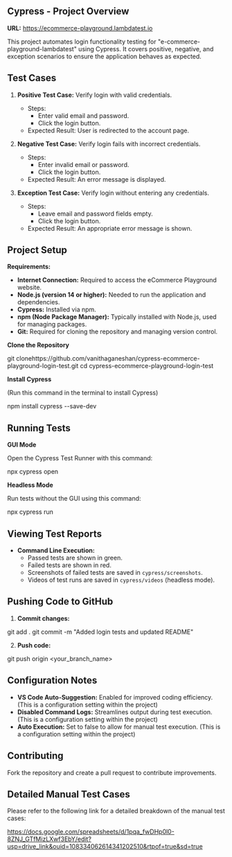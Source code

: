 ## Cypress - Project Overview 

**URL:** https://ecommerce-playground.lambdatest.io

This project automates login functionality testing for "e-commerce-playground-lambdatest" using Cypress. It covers positive, negative, and exception scenarios to ensure the application behaves as expected.

## Test Cases

1. **Positive Test Case:** Verify login with valid credentials.
    * Steps:
        * Enter valid email and password.
        * Click the login button.
    * Expected Result: User is redirected to the account page.

2. **Negative Test Case:** Verify login fails with incorrect credentials.
    * Steps:
        * Enter invalid email or password.
        * Click the login button.
    * Expected Result: An error message is displayed.

3. **Exception Test Case:** Verify login without entering any credentials.
    * Steps:
        * Leave email and password fields empty.
        * Click the login button.
    * Expected Result: An appropriate error message is shown.

## Project Setup

**Requirements:**

* **Internet Connection:** Required to access the eCommerce Playground website.
* **Node.js (version 14 or higher):** Needed to run the application and dependencies.
* **Cypress:** Installed via npm.
* **npm (Node Package Manager):** Typically installed with Node.js, used for managing packages.
* **Git:** Required for cloning the repository and managing version control.

**Clone the Repository**

git clonehttps://github.com/vanithaganeshan/cypress-ecommerce-playground-login-test.git
cd cypress-ecommerce-playground-login-test

**Install Cypress**

(Run this command in the terminal to install Cypress)

npm install cypress --save-dev

## Running Tests

**GUI Mode**

 Open the Cypress Test Runner with this command:

npx cypress open


**Headless Mode**

 Run tests without the GUI using this command:

npx cypress run


## Viewing Test Reports

* **Command Line Execution:**
    * Passed tests are shown in green.
    * Failed tests are shown in red.
    * Screenshots of failed tests are saved in `cypress/screenshots`.
    * Videos of test runs are saved in `cypress/videos` (headless mode).

## Pushing Code to GitHub

1. **Commit changes:**

git add . git commit -m "Added login tests and updated README"


2. **Push code:**

git push origin <your_branch_name>


## Configuration Notes

* **VS Code Auto-Suggestion:** Enabled for improved coding efficiency. (This is a configuration setting within the project)
* **Disabled Command Logs:** Streamlines output during test execution. (This is a configuration setting within the project)
* **Auto Execution:** Set to false to allow for manual test execution. (This is a configuration setting within the project)

## Contributing

Fork the repository and create a pull request to contribute improvements.


## Detailed Manual Test Cases

Please refer to the following link for a detailed breakdown of the manual test cases:

https://docs.google.com/spreadsheets/d/1pqa_fwDHp0l0-8ZNJ_GTfMizLXwf3EbY/edit?usp=drive_link&ouid=108334062614341202510&rtpof=true&sd=true
